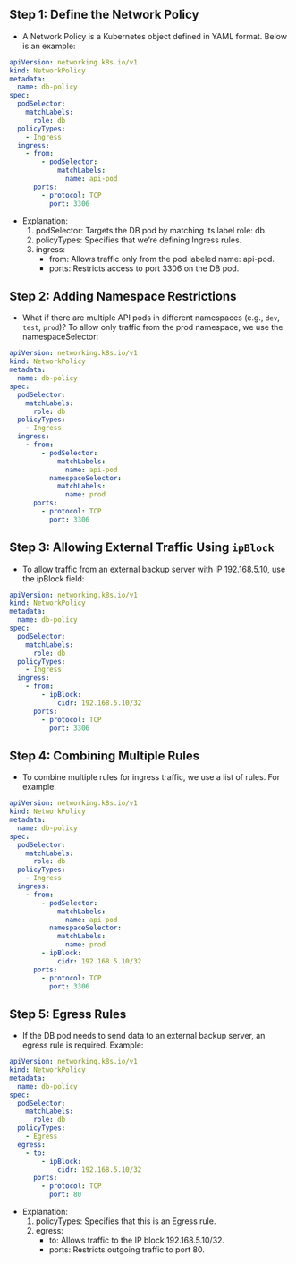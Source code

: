 ## Step 1: Define the Network Policy

- A Network Policy is a Kubernetes object defined in YAML format. Below is an example:

```yaml
apiVersion: networking.k8s.io/v1
kind: NetworkPolicy
metadata:
  name: db-policy
spec:
  podSelector:
    matchLabels:
      role: db
  policyTypes:
    - Ingress
  ingress:
    - from:
        - podSelector:
            matchLabels:
              name: api-pod
      ports:
        - protocol: TCP
          port: 3306
```

- Explanation:
  1. podSelector: Targets the DB pod by matching its label role: db.
  2. policyTypes: Specifies that we’re defining Ingress rules.
  3. ingress:
     - from: Allows traffic only from the pod labeled name: api-pod.
     - ports: Restricts access to port 3306 on the DB pod.

## Step 2: Adding Namespace Restrictions

- What if there are multiple API pods in different namespaces (e.g., `dev`, `test`, `prod`)? To allow only traffic from the prod namespace, we use the namespaceSelector:

```yaml
apiVersion: networking.k8s.io/v1
kind: NetworkPolicy
metadata:
  name: db-policy
spec:
  podSelector:
    matchLabels:
      role: db
  policyTypes:
    - Ingress
  ingress:
    - from:
        - podSelector:
            matchLabels:
              name: api-pod
          namespaceSelector:
            matchLabels:
              name: prod
      ports:
        - protocol: TCP
          port: 3306
```

## Step 3: Allowing External Traffic Using `ipBlock`

- To allow traffic from an external backup server with IP 192.168.5.10, use the ipBlock field:

```yaml
apiVersion: networking.k8s.io/v1
kind: NetworkPolicy
metadata:
  name: db-policy
spec:
  podSelector:
    matchLabels:
      role: db
  policyTypes:
    - Ingress
  ingress:
    - from:
        - ipBlock:
            cidr: 192.168.5.10/32
      ports:
        - protocol: TCP
          port: 3306
```

## Step 4: Combining Multiple Rules

- To combine multiple rules for ingress traffic, we use a list of rules. For example:

```yaml
apiVersion: networking.k8s.io/v1
kind: NetworkPolicy
metadata:
  name: db-policy
spec:
  podSelector:
    matchLabels:
      role: db
  policyTypes:
    - Ingress
  ingress:
    - from:
        - podSelector:
            matchLabels:
              name: api-pod
          namespaceSelector:
            matchLabels:
              name: prod
        - ipBlock:
            cidr: 192.168.5.10/32
      ports:
        - protocol: TCP
          port: 3306
```

## Step 5: Egress Rules

- If the DB pod needs to send data to an external backup server, an egress rule is required. Example:

```yaml
apiVersion: networking.k8s.io/v1
kind: NetworkPolicy
metadata:
  name: db-policy
spec:
  podSelector:
    matchLabels:
      role: db
  policyTypes:
    - Egress
  egress:
    - to:
        - ipBlock:
            cidr: 192.168.5.10/32
      ports:
        - protocol: TCP
          port: 80
```

- Explanation:
  1. policyTypes: Specifies that this is an Egress rule.
  2. egress:
     - to: Allows traffic to the IP block 192.168.5.10/32.
     - ports: Restricts outgoing traffic to port 80.
